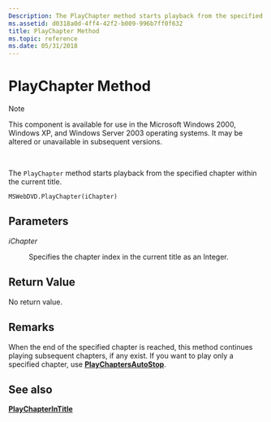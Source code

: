 ```yaml
---
Description: The PlayChapter method starts playback from the specified chapter within the current title.
ms.assetid: d0318a0d-4ff4-42f2-b009-996b7ff0f632
title: PlayChapter Method
ms.topic: reference
ms.date: 05/31/2018
---
```


# PlayChapter Method

> [!Note]  
> This component is available for use in the Microsoft Windows 2000, Windows XP, and Windows Server 2003 operating systems. It may be altered or unavailable in subsequent versions.

 

The `PlayChapter` method starts playback from the specified chapter within the current title.

``` syntax
MSWebDVD.PlayChapter(iChapter)
```

## Parameters

<dl> <dt>

<span id="iChapter"></span><span id="ichapter"></span><span id="ICHAPTER"></span>*iChapter*
</dt> <dd>

Specifies the chapter index in the current title as an Integer.

</dd> </dl>

## Return Value

No return value.

## Remarks

When the end of the specified chapter is reached, this method continues playing subsequent chapters, if any exist. If you want to play only a specified chapter, use [**PlayChaptersAutoStop**](playchaptersautostop-method.md).

## See also

<dl> <dt>

[**PlayChapterInTitle**](playchapterintitle-method.md)
</dt> </dl>

 

 



